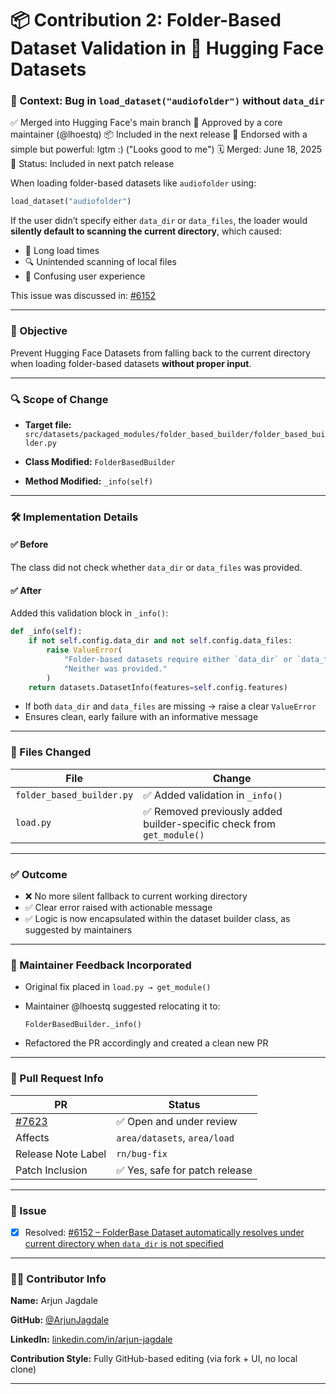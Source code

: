# 📦 Contribution 2: Folder-Based Dataset Validation in 🤗 Hugging Face Datasets

### 🧠 Context: Bug in `load_dataset("audiofolder")` without `data_dir`

✅ Merged into Hugging Face's main branch
🧠 Approved by a core maintainer (@lhoestq)
📦 Included in the next release
💬 Endorsed with a simple but powerful: lgtm :) ("Looks good to me")
🗓️ Merged: June 18, 2025  
🚀 Status: Included in next patch release  

When loading folder-based datasets like `audiofolder` using:

```python
load_dataset("audiofolder")
```

If the user didn’t specify either `data_dir` or `data_files`, the loader would **silently default to scanning the current directory**, which caused:

* 🐌 Long load times
* 🔍 Unintended scanning of local files
* 🧩 Confusing user experience

This issue was discussed in: [#6152](https://github.com/huggingface/datasets/issues/6152)

---

### 🎯 Objective

Prevent Hugging Face Datasets from falling back to the current directory when loading folder-based datasets **without proper input**.

---

### 🔍 Scope of Change

* **Target file:**
  `src/datasets/packaged_modules/folder_based_builder/folder_based_builder.py`

* **Class Modified:**
  `FolderBasedBuilder`

* **Method Modified:**
  `_info(self)`

---

### 🛠️ Implementation Details

#### ✅ Before

The class did not check whether `data_dir` or `data_files` was provided.

#### ✅ After

Added this validation block in `_info()`:

```python
def _info(self):
    if not self.config.data_dir and not self.config.data_files:
        raise ValueError(
            "Folder-based datasets require either `data_dir` or `data_files` to be specified. "
            "Neither was provided."
        )
    return datasets.DatasetInfo(features=self.config.features)
```

* If both `data_dir` and `data_files` are missing → raise a clear `ValueError`
* Ensures clean, early failure with an informative message

---

### 💾 Files Changed

| File                      | Change                                                                |
| ------------------------- | --------------------------------------------------------------------- |
| `folder_based_builder.py` | ✅ Added validation in `_info()`                                       |
| `load.py`                 | ✅ Removed previously added builder-specific check from `get_module()` |

---

### ✅ Outcome

* ❌ No more silent fallback to current working directory
* ✅ Clear error raised with actionable message
* ✅ Logic is now encapsulated within the dataset builder class, as suggested by maintainers

---

### 🔁 Maintainer Feedback Incorporated

* Original fix placed in `load.py → get_module()`
* Maintainer @lhoestq suggested relocating it to:

  ```
  FolderBasedBuilder._info()
  ```
* Refactored the PR accordingly and created a clean new PR

---

### 📝 Pull Request Info

| PR                                                         | Status                        |
| ---------------------------------------------------------- | ----------------------------- |
| [#7623](https://github.com/huggingface/datasets/pull/7623) | ✅ Open and under review       |
| Affects                                                    | `area/datasets`, `area/load`  |
| Release Note Label                                         | `rn/bug-fix`                  |
| Patch Inclusion                                            | ✅ Yes, safe for patch release |

---

### 🔗 Issue

* [x] Resolved: [#6152 – FolderBase Dataset automatically resolves under current directory when `data_dir` is not specified](https://github.com/huggingface/datasets/issues/6152)

---

### 🧑‍💻 Contributor Info

**Name:** Arjun Jagdale

**GitHub:** [@ArjunJagdale](https://github.com/ArjunJagdale)

**LinkedIn:** [linkedin.com/in/arjun-jagdale](https://www.linkedin.com/in/arjun-jagdale/)

**Contribution Style:** Fully GitHub-based editing (via fork + UI, no local clone)

---
